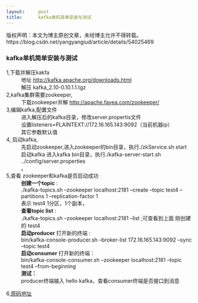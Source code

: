 ```yaml
---
layout:     post
title:      kafka单机简单安装与测试
---
```

<div id="article_content" class="article_content clearfix csdn-tracking-statistics" data-pid="blog" data-mod="popu_307" data-dsm="post">
								<div class="article-copyright">
					版权声明：本文为博主原创文章，未经博主允许不得转载。					https://blog.csdn.net/yangyangiud/article/details/54025469				</div>
								            <div id="content_views" class="markdown_views prism-atom-one-dark">
							<!-- flowchart 箭头图标 勿删 -->
							<svg xmlns="http://www.w3.org/2000/svg" style="display: none;"><path stroke-linecap="round" d="M5,0 0,2.5 5,5z" id="raphael-marker-block" style="-webkit-tap-highlight-color: rgba(0, 0, 0, 0);"></path></svg>
							<h3 id="kafka单机简单安装与测试">kafka单机简单安装与测试</h3>

<dl>
<dt>1,下载并解压kakfa</dt>
<dd>地址 <a href="http://kafka.apache.org/downloads.html" rel="nofollow">http://kafka.apache.org/downloads.html</a></dd>

<dd>解压 kafka_2.10-0.10.1.1.tgz</dd>

<dt>2,kafka集群需要zookeeper,</dt>
<dd>下载zookeeper并解 <a href="http://apache.fayea.com/zookeeper/" rel="nofollow">http://apache.fayea.com/zookeeper/</a></dd>

<dt>3,编辑kafka,配置文件</dt>
<dd>进入解压后的kafka目录，修改server.propertis文件</dd>

<dd>设置listeners=PLAINTEXT://172.16.165.143:9092（当前机器ip）</dd>

<dd>其它参数默认值</dd>

<dt>4, 启动kafka,</dt>
<dd>先启动zookeeper,进入zookeeper的bin目录，执行./zkService.sh  start</dd>

<dd>启动kafka 进入kafka bin目录，执行./kafka-server-start.sh ../config/server.properties <br>
。</dd>

<dt>5,查看 zookeeper和kafka是否启动成功</dt>
<dd><strong>创建一个topic</strong> : <br>
./kafka-topics.sh –zookeeper localhost:2181 –create –topic test4 –partitions 1 –replication-factor 1 <br>
表示 test4 1分区，1个副本，</dd>

<dd><strong>查看topic list</strong> : <br>
./kafka-topics.sh –zookeeper localhost:2181 –list ;可查看到上面  刚创建的 test4</dd>

<dd><strong>启动producer</strong> 打开新的终端 : <br>
bin/kafka-console-producer.sh –broker-list 172.16.165.143:9092 –sync –topic test4</dd>

<dd><strong>启动consumer</strong> 打开新的终端：  <br>
bin/kafka-console-consumer.sh –zookeeper localhost:2181 –topic test4 –from-beginning</dd>

<dd><strong>测试：</strong> <br>
producer终端输入 hello kafka，查看consumer终端是否接口到消息</dd>
</dl>

<p>6,<a href="https://github.com/evefost/SpringWithKafka" rel="nofollow">原码地址</a></p>            </div>
						<link href="https://csdnimg.cn/release/phoenix/mdeditor/markdown_views-9e5741c4b9.css" rel="stylesheet">
                </div>